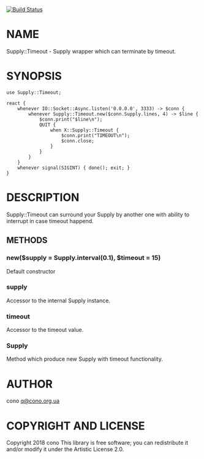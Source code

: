 [![Build Status](https://travis-ci.org/cono/p6-supply-timeout.svg?branch=master)](https://travis-ci.org/cono/p6-supply-timeout)

NAME
====

Supply::Timeout - Supply wrapper which can terminate by timeout.

SYNOPSIS
========

    use Supply::Timeout;

    react {
        whenever IO::Socket::Async.listen('0.0.0.0', 3333) -> $conn {
            whenever Supply::Timeout.new($conn.Supply.lines, 4) -> $line {
                $conn.print("$line\n");
                QUIT {
                    when X::Supply::Timeout {
                        $conn.print("TIMEOUT\n");
                        $conn.close;
                    }
                }
            }
        }
        whenever signal(SIGINT) { done(); exit; }
    }

DESCRIPTION
===========

Supply::Timeout can surround your Supply by another one with ability to interrupt in case timeout happend.

METHODS
-------

### new($supply = Supply.interval(0.1), $timeout = 15)

Default constructor

### supply

Accessor to the internal Supply instance.

### timeout

Accessor to the timeout value.

### Supply

Method which produce new Supply with timeout functionality.

AUTHOR
======

cono <q@cono.org.ua>

COPYRIGHT AND LICENSE
=====================

Copyright 2018 cono This library is free software; you can redistribute it and/or modify it under the Artistic License 2.0.

